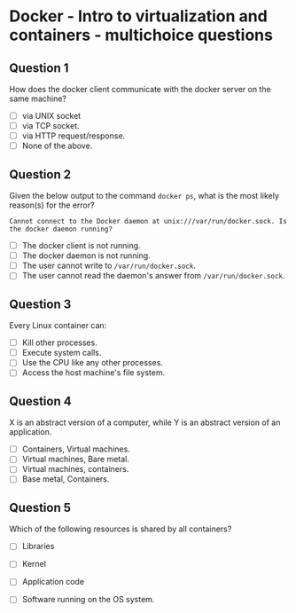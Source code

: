 # Docker - Intro to virtualization and containers - multichoice questions

## Question 1

How does the docker client communicate with the docker server on the same machine?

- [ ] via UNIX socket
- [ ] via TCP socket.
- [ ] via HTTP request/response.
- [ ] None of the above.

## Question 2

Given the below output to the command `docker ps`, what is the most likely reason(s) for the error?

```text
Cannot connect to the Docker daemon at unix:///var/run/docker.sock. Is the docker daemon running?
```

- [ ] The docker client is not running.
- [ ] The docker daemon is not running.
- [ ] The user cannot write to `/var/run/docker.sock`.
- [ ] The user cannot read the daemon's answer from `/var/run/docker.sock`.

## Question 3

Every Linux container can:

- [ ] Kill other processes.
- [ ] Execute system calls.
- [ ] Use the CPU like any other processes.
- [ ] Access the host machine's file system.

## Question 4

X is an abstract version of a computer, while Y is an abstract version of an application.  

- [ ] Containers, Virtual machines.
- [ ] Virtual machines, Bare metal.
- [ ] Virtual machines, containers.
- [ ] Base metal, Containers.

## Question 5

Which of the following resources is shared by all containers?

- [ ] Libraries
- [ ] Kernel
- [ ] Application code
- [ ] Software running on the OS system.


